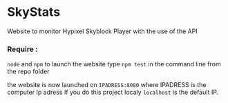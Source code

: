 # SkyStats
Website to monitor Hypixel Skyblock Player with the use of the API

### Require :
`node` and `npm`
to launch the website type `npm test` in the command line from the repo folder

the website is now launched on `IPADRESS:8080` where IPADRESS is the computer Ip adress
If you do this project localy `localhost` is the default IP.

